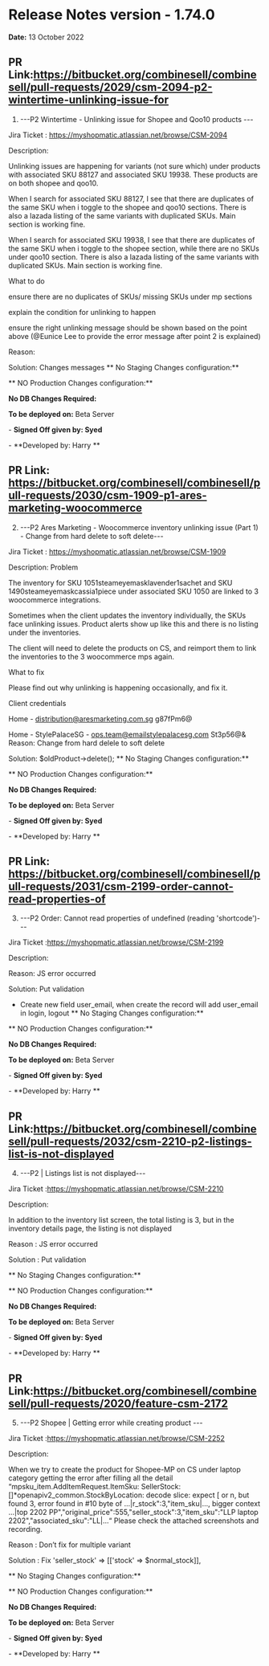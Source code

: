 # Release Notes version - 1.74.0


**Date:** 13 October 2022



## PR Link:https://bitbucket.org/combinesell/combinesell/pull-requests/2029/csm-2094-p2-wintertime-unlinking-issue-for

1. ---P2 Wintertime - Unlinking issue for Shopee and Qoo10 products ---

Jira Ticket : https://myshopmatic.atlassian.net/browse/CSM-2094

Description: 

Unlinking issues are happening for variants (not sure which) under products with associated SKU 88127 and associated SKU 19938. These products are on both shopee and qoo10.



 

When I search for associated SKU 88127, I see that there are duplicates of the same SKU when i toggle to the shopee and qoo10 sections. There is also a lazada listing of the same variants with duplicated SKUs. Main section is working fine.



When I search for associated SKU 19938, I see that there are duplicates of the same SKU when i toggle to the shopee section, while there are no SKUs under qoo10 section. There is also a lazada listing of the same variants with duplicated SKUs. Main section is working fine.




 

What to do

ensure there are no duplicates of SKUs/ missing SKUs under mp sections

explain the condition for unlinking to happen

ensure the right unlinking message should be shown based on the point above (@Eunice Lee to provide the error message after point 2 is explained)

Reason: 

Solution: Changes messages 
** No Staging Changes configuration:**


** NO Production Changes configuration:**


**No DB Changes Required:**


**To be deployed on:** Beta Server


\- **Signed Off given by: Syed**


\- **Developed by: Harry **


## PR Link: https://bitbucket.org/combinesell/combinesell/pull-requests/2030/csm-1909-p1-ares-marketing-woocommerce

2. ---P2 Ares Marketing - Woocommerce inventory unlinking issue (Part 1) - Change from hard delete to soft delete---

Jira Ticket : https://myshopmatic.atlassian.net/browse/CSM-1909

Description: 
Problem

The inventory for SKU 1051steameyemasklavender1sachet and SKU 1490steameyemaskcassia1piece under associated SKU 1050 are linked to 3 woocommerce integrations. 



 

Sometimes when the client updates the inventory individually, the SKUs face unlinking issues. Product alerts show up like this and there is no listing under the inventories. 




The client will need to delete the products on CS, and reimport them to link the inventories to the 3 woocommerce mps again. 

 

What to fix

Please find out why unlinking is happening occasionally, and fix it.

 

Client credentials

Home  - distribution@aresmarketing.com.sg    g87fPm6@

Home - StylePalaceSG  - ops.team@emailstylepalacesg.com  St3p56@&
Reason:  Change from hard delele to soft delete

Solution: $oldProduct->delete();
** No Staging Changes configuration:**


** NO Production Changes configuration:**


**No DB Changes Required:**


**To be deployed on:** Beta Server


\- **Signed Off given by: Syed**


\- **Developed by: Harry **


## PR Link: https://bitbucket.org/combinesell/combinesell/pull-requests/2031/csm-2199-order-cannot-read-properties-of

3. ---P2 Order: Cannot read properties of undefined (reading 'shortcode')---

Jira Ticket :https://myshopmatic.atlassian.net/browse/CSM-2199

Description: 

Reason: JS error occurred

Solution: Put validation
- Create new field user_email, when create the record will add user_email in login, logout
** No Staging Changes configuration:**


** NO Production Changes configuration:**


**No DB Changes Required:**


**To be deployed on:** Beta Server


\- **Signed Off given by: Syed**


\- **Developed by: Harry **


## PR Link:https://bitbucket.org/combinesell/combinesell/pull-requests/2032/csm-2210-p2-listings-list-is-not-displayed

4. ---P2 | Listings list is not displayed---

Jira Ticket :https://myshopmatic.atlassian.net/browse/CSM-2210

Description: 

In addition to the inventory list screen, the total listing is 3, but in the inventory details page, the listing is not displayed

Reason : JS error occurred

Solution : Put validation

** No Staging Changes configuration:**


** NO Production Changes configuration:**


**No DB Changes Required:**


**To be deployed on:** Beta Server


\- **Signed Off given by: Syed**


\- **Developed by: Harry **

## PR Link:https://bitbucket.org/combinesell/combinesell/pull-requests/2020/feature-csm-2172

5. ---P2 Shopee | Getting error while creating product ---

Jira Ticket :https://myshopmatic.atlassian.net/browse/CSM-2252

Description: 

When we try to create the product for Shopee-MP on CS under laptop category getting the error after filling all the detail “mpsku_item.AddItemRequest.ItemSku: SellerStock: []*openapiv2_common.StockByLocation: decode slice: expect [ or n, but found 3, error found in #10 byte of ...|r_stock":3,"item_sku|..., bigger context ...|top 2202 PP","original_price":555,"seller_stock":3,"item_sku":"LLP laptop 2202","associated_sku":"LL|...“ Please check the attached screenshots and recording.

Reason : Don’t fix for multiple variant

Solution : Fix 'seller_stock' => [['stock' => $normal_stock]],

** No Staging Changes configuration:**


** NO Production Changes configuration:**


**No DB Changes Required:**


**To be deployed on:** Beta Server


\- **Signed Off given by: Syed**


\- **Developed by: Harry **


